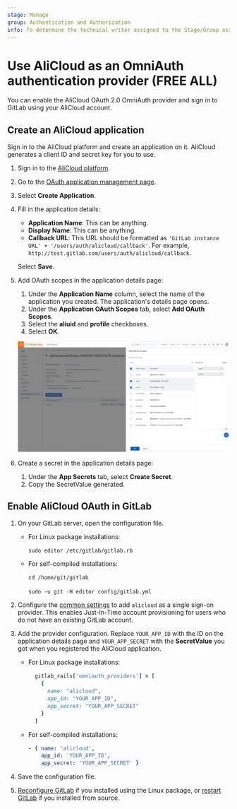 ```yaml
---
stage: Manage
group: Authentication and Authorization
info: To determine the technical writer assigned to the Stage/Group associated with this page, see https://about.gitlab.com/handbook/product/ux/technical-writing/#assignments
---
```


# Use AliCloud as an OmniAuth authentication provider **(FREE ALL)**

You can enable the AliCloud OAuth 2.0 OmniAuth provider and sign in to
GitLab using your AliCloud account.

## Create an AliCloud application

Sign in to the AliCloud platform and create an application on it. AliCloud generates a client ID and secret key for you to use.

1. Sign in to the [AliCloud platform](https://account.aliyun.com/login/login.htm).

1. Go to the [OAuth application management page](https://ram.console.aliyun.com/applications).

1. Select **Create Application**.

1. Fill in the application details:

   - **Application Name**: This can be anything.
   - **Display Name**: This can be anything.
   - **Callback URL**: This URL should be formatted as `'GitLab instance URL' + '/users/auth/alicloud/callback'`. For example, `http://test.gitlab.com/users/auth/alicloud/callback`.

   Select **Save**.

1. Add OAuth scopes in the application details page:

   1. Under the **Application Name** column, select the name of the application you created. The application's details page opens.
   1. Under the **Application OAuth Scopes** tab, select **Add OAuth Scopes**.
   1. Select the **aliuid** and **profile** checkboxes.
   1. Select **OK**.

   ![AliCloud OAuth scope](img/alicloud_scope.png)

1. Create a secret in the application details page:

   1. Under the **App Secrets** tab, select **Create Secret**.
   1. Copy the SecretValue generated.

## Enable AliCloud OAuth in GitLab

1. On your GitLab server, open the configuration file.

   - For Linux package installations:

     ```shell
     sudo editor /etc/gitlab/gitlab.rb
     ```

   - For self-compiled installations:

     ```shell
     cd /home/git/gitlab

     sudo -u git -H editor config/gitlab.yml
     ```

1. Configure the [common settings](omniauth.md#configure-common-settings)
   to add `alicloud` as a single sign-on provider. This enables Just-In-Time
   account provisioning for users who do not have an existing GitLab account.

1. Add the provider configuration. Replace `YOUR_APP_ID` with the ID on the application details page
   and `YOUR_APP_SECRET` with the **SecretValue** you got when you registered the AliCloud application.

   - For Linux package installations:

     ```ruby
       gitlab_rails['omniauth_providers'] = [
         {
           name: "alicloud",
           app_id: "YOUR_APP_ID",
           app_secret: "YOUR_APP_SECRET"
         }
       ]
     ```

   - For self-compiled installations:

     ```yaml
     - { name: 'alicloud',
         app_id: 'YOUR_APP_ID',
         app_secret: 'YOUR_APP_SECRET' }
     ```

1. Save the configuration file.

1. [Reconfigure GitLab](../administration/restart_gitlab.md#reconfigure-a-linux-package-installation)
   if you installed using the Linux package, or [restart GitLab](../administration/restart_gitlab.md#self-compiled-installations)
   if you installed from source.
